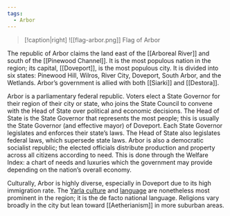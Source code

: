 ```yaml
---
tags:
  - Arbor
---
```

> [!caption|right]
> ![[flag-arbor.png]]
> Flag of Arbor

The republic of Arbor claims the land east of the [[Arboreal River]] and south of the [[Pinewood Channel]]. It is the most populous nation in the region; its capital, [[Doveport]], is the most populous city. It is divided into six states: Pinewood Hill, Wilros, River City, Doveport, South Arbor, and the Wetlands. Arbor’s government is allied with both [[Siarki]] and [[Destora]].

Arbor is a parliamentary federal republic. Voters elect a State Governor for their region of their city or state, who joins the State Council to convene with the Head of State over political and economic decisions. The Head of State is the State Governor that represents the most people; this is usually the State Governor (and effective mayor) of Doveport. Each State Governor legislates and enforces their state’s laws. The Head of State also legislates federal laws, which supersede state laws. Arbor is also a democratic socialist republic; the elected officials distribute production and property across all citizens according to need. This is done through the Welfare Index: a chart of needs and luxuries which the government may provide depending on the nation’s overall economy.

Culturally, Arbor is highly diverse, especially in Doveport due to its high immigration rate. The [Yarla culture](Yarla%20Culture.md) and [language](Yarla.md) are nonetheless most prominent in the region; it is the de facto national language. Religions vary broadly in the city but lean toward [[Aetherianism]] in more suburban areas.